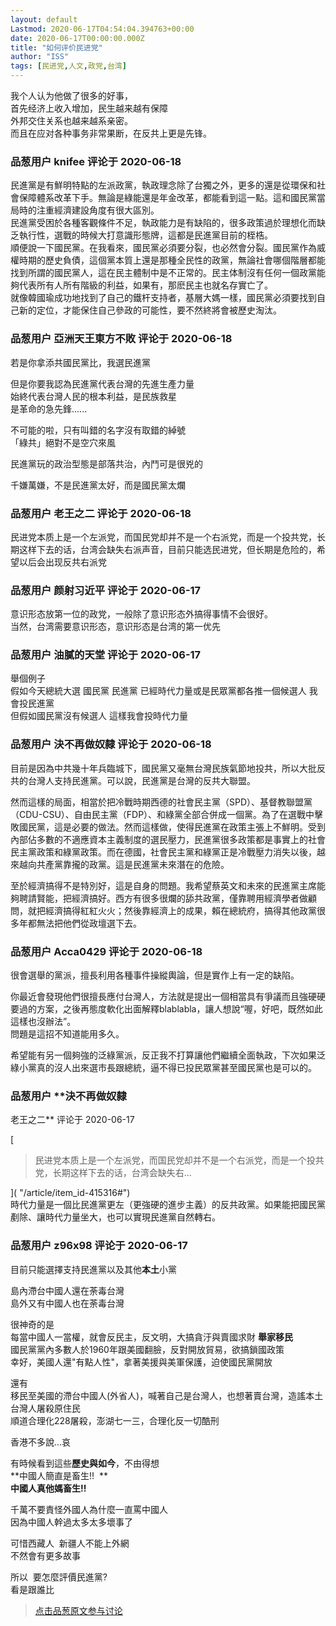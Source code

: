 ```yaml
---
layout: default
Lastmod: 2020-06-17T04:54:04.394763+00:00
date: 2020-06-17T00:00:00.000Z
title: "如何评价民进党"
author: "ISS"
tags: [民进党,人文,政党,台湾]
---
```


我个人认为他做了很多的好事，  
首先经济上收入增加，民生越来越有保障  
外邦交住关系也越来越系亲密。  
而且在应对各种事务非常果断，在反共上更是先锋。

            
### 品葱用户 **knifee** 评论于 2020-06-18
        
民進黨是有鮮明特點的左派政黨，執政理念除了台獨之外，更多的還是從環保和社會保障體系改革下手。無論是綠能還是年金改革，都能看到這一點。這和國民黨當局時的注重經濟建設角度有很大區別。  
民進黨受困於各種客觀條件不足，執政能力是有缺陷的，很多政策過於理想化而缺乏執行性，選戰的時候大打意識形態牌，這都是民進黨目前的桎梏。  
順便說一下國民黨。在我看來，國民黨必須要分裂，也必然會分裂。國民黨作為威權時期的歷史負債，這個黨本質上還是那種全民性的政黨，無論社會哪個階層都能找到所謂的國民黨人，這在民主體制中是不正常的。民主体制沒有任何一個政黨能夠代表所有人所有階級的利益，如果有，那麽民主也就名存實亡了。  
就像韓國瑜成功地找到了自己的鐵杆支持者，基層大媽一樣，國民黨必須要找到自己新的定位，才能保住自己參政的可能性，要不然終將會被歷史淘汰。
        


            
### 品葱用户 **亞洲天王東方不敗** 评论于 2020-06-18
        
若是你拿添共國民黨比，我選民進黨  
  
但是你要我認為民進黨代表台灣的先進生產力量  
始終代表台灣人民的根本利益，是民族救星  
是革命的急先鋒......  
  
不可能的啦，只有叫錯的名字沒有取錯的綽號  
「綠共」絕對不是空穴來風  
  
民進黨玩的政治型態是部落共治，內鬥可是很兇的  
  
千嫌萬嫌，不是民進黨太好，而是國民黨太爛
        


            
### 品葱用户 **老王之二** 评论于 2020-06-18
        
民进党本质上是一个左派党，而国民党却并不是一个右派党，而是一个投共党，长期这样下去的话，台湾会缺失右派声音，目前只能选民进党，但长期是危险的，希望以后会出现反共右派党
        


            
### 品葱用户 **颜射习近平** 评论于 2020-06-17
        
意识形态放第一位的政党，一般除了意识形态外搞得事情不会很好。  
当然，台湾需要意识形态，意识形态是台湾的第一优先
        


            
### 品葱用户 **油膩的天堂** 评论于 2020-06-17
        
舉個例子   
假如今天總統大選 國民黨 民進黨 已經時代力量或是民眾黨都各推一個候選人 我會投民進黨  
但假如國民黨沒有候選人 這樣我會投時代力量
        


            
### 品葱用户 **決不再做奴隸** 评论于 2020-06-18
        
目前是因為中共幾十年兵臨城下，國民黨又毫無台灣民族氣節地投共，所以大批反共的台灣人支持民進黨。可以說，民進黨是台灣的反共大聯盟。  
  
然而這樣的局面，相當於把冷戰時期西德的社會民主黨（SPD）、基督教聯盟黨（CDU-CSU）、自由民主黨（FDP）、和綠黨全部合併成一個黨。為了在選戰中擊敗國民黨，這是必要的做法。然而這樣做，使得民進黨在政策主張上不鮮明。受到內部佔多數的不適應資本主義制度的選民壓力，民進黨很多政策都是事實上的社會民主黨政策和綠黨政策。而在德國，社會民主黨和綠黨正是冷戰壓力消失以後，越來越向共產黨靠攏的政黨。這是民進黨未來潛在的危險。  
  
至於經濟搞得不是特別好，這是自身的問題。我希望蔡英文和未來的民進黨主席能夠聘請賢能，把經濟搞好。西方有很多很爛的舔共政黨，僅靠聘用經濟學者做顧問，就把經濟搞得紅紅火火；然後靠經濟上的成果，賴在總統府，搞得其他政黨很多年都無法把他們從政壇選下去。
        


            
### 品葱用户 **Acca0429** 评论于 2020-06-18
        
很會選舉的黨派，擅長利用各種事件操縱輿論，但是實作上有一定的缺陷。  
  
你最近會發現他們很擅長應付台灣人，方法就是提出一個相當具有爭議而且強硬硬要過的方案，之後再態度軟化出面解釋blablabla，讓人想說“喔，好吧，既然如此這樣也沒辦法”。  
問題是這招不知道能用多久。  
  
希望能有另一個夠強的泛綠黨派，反正我不打算讓他們繼續全面執政，下次如果泛綠小黨真的沒人出來選市長跟總統，逼不得已投民眾黨甚至國民黨也是可以的。
        


            
### 品葱用户 **決不再做奴隸 
老王之二** 评论于 2020-06-17
        
[

> 民进党本质上是一个左派党，而国民党却并不是一个右派党，而是一个投共党，长期这样下去的话，台湾会缺失右...

]( "/article/item_id-415316#")  
時代力量是一個比民進黨更左（更強硬的進步主義）的反共政黨。如果能把國民黨剷除、讓時代力量坐大，也可以實現民進黨自然轉右。
        


            
### 品葱用户 **z96x98** 评论于 2020-06-17
        
目前只能選擇支持民進黨以及其他**本土**小黨  
  
島內滯台中國人還在荼毒台灣  
島外又有中國人也在荼毒台灣  
  
很神奇的是  
每當中國人一當權，就會反民主，反文明，大搞貪汙與賣國求財 **舉家移民**  
國民黨黨內多數人於1960年跟美國翻臉，反對開放貿易，欲搞鎖國政策  
幸好，美國人還"有點人性"，拿著美援與美軍保護，迫使國民黨開放  
  
還有  
移民至美國的滯台中國人(外省人)，喊著自己是台灣人，也想著賣台灣，造謠本土台灣人屠殺原住民  
順道合理化228屠殺，澎湖七一三，合理化反一切酷刑  
  
香港不多說...哀  
  
有時候看到這些**歷史與如今**，不由得想  
**中國人簡直是畜生!!  **  
**中國人真他媽畜生!!**  
  
千萬不要責怪外國人為什麼一直罵中國人  
因為中國人幹過太多太多壞事了  
  
可惜西藏人  新疆人不能上外網  
不然會有更多故事  
  
所以  要怎麼評價民進黨?  
看是跟誰比
        






> [点击品葱原文参与讨论](https://pincong.rocks/article/id-20490__sort_key-agree_count__sort-DESC)

